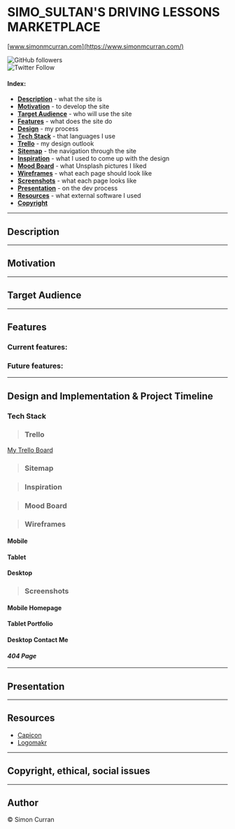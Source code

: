# SIMO_SULTAN'S DRIVING LESSONS MARKETPLACE
[www.simonmcurran.com](https://www.simonmcurran.com/)  


![GitHub followers](https://img.shields.io/github/followers/SimoSultan?style=social)  
![Twitter Follow](https://img.shields.io/twitter/follow/simo_sultan?style=social)


<!-- The app: []() -->
<!-- Source code: []() -->



#### Index:
- [**Description**](#Description) - what the site is
- [**Motivation**](#Motivation) - to develop the site
- [**Target Audience**](#Target-Audience) - who will use the site
- [**Features**](#Features) - what does the site do
- [**Design**](#Design-and-Implementation-&-Project-Timeline) - my process
- [**Tech Stack**](#Tech-Stack) - that languages I use
- [**Trello**](#Trello) - my design outlook
- [**Sitemap**](#Sitemap) - the navigation through the site
- [**Inspiration**](#Inspiration) - what I used to come up with the design
- [**Mood Board**](#Mood-Board) - what Unsplash pictures I liked
- [**Wireframes**](#Wireframes) - what each page should look like
- [**Screenshots**](#Screenshots) - what each page looks like
- [**Presentation**](#Presentation) - on the dev process
- [**Resources**](#Resources) - what external software I used
- [**Copyright**](#Copyright,-ethical,-social-issues)



---


## Description
<!-- 
This is my first portfolio website. It was developed in little over 1 week for a piece of assessment for my bootcamp course at [Coder Academy](https://coderacademy.edu.au). This site will live on after the assignment, just maybe not exactly in this format. I think a rewrite is in order, especially after we learn Rails and I delve more into JavaScript. -->


---


## Motivation

<!-- I first went searching for inspiration on [awwwards.com](https://www.awwwards.com/). I came across the [agora.pe](https://www.agora.pe/) website, which has must have been updated in the past week actually as it is different. [This image](https://github.com/SimoSultan/portfolio-website/blob/master/docs/inspiration/main_design.jpg) is what the website looked like at time of design. The blue with a bright contrasting colour (their orange, my yellow) was something I took away that gave the site a lot of character. Apart from the slick animations they use, this was how I wanted my website to similarly look. However, due to time management, the amount of animations were dropped. I feel I came away with a similar and basic design of how I wanted my site to look. I am not happy with my footer, however it serves its purpose without looking completely ugly. This will be redesigned in future updates. -->


---


## Target Audience

<!-- Anyone at all. I didn't want to target anyone as this site should be able to be used by anybody if they were linked to it. At the moment, there are still some much needed UX improvements needed so people don't get lost and can easily understand the layout of the site.  -->


---


## Features	

### Current features:  

<!-- - Blogs contain real links to my blogs on Medium
- My portfolio projects link out to their GitHub repos for people to further peruse.
- Subtle animations to make the site easy and enjoyable to use.
- Material design cues -->

### Future features:

<!-- - More click animations for mobile and tablet devices
- Page to be redesigned as 1 continuous scroll-able page with navigation anchors
- More accessibility design
- Better UX design
- General improvements and styling bugs
- Media query improvements
- Code to be rewritten to include only necessary elements
- Blogs to be automatically generated when new posts are made on Medium
- Portfolio to be automatically generated when new repos are made on GitHub -->


---


## Design and Implementation & Project Timeline

### Tech Stack

<!-- - HTML
- CSS
- JS

JS was used to jump to a certain section of the home page for quick navigation for UX, and also it was implemented in the scrollbar due to cross-browser support. -->



> ### Trello
[My Trello Board](https://trello.com/b/JUx9nN3o/driving-app)  



> ### Sitemap

<!-- The layout and navigation through my site. -->




> ### Inspiration 
<!-- The mini mood board I created for inspiration on specific elements on the page.   -->



> ### Mood Board

<!-- The images I collected on Unsplash that helped spark some ideas. The final picture I used, seen as the one with the yellow cable in it, gave me my 2 secondary colours to use on the site. Something with nice contrast to give the page some character.
[My Mood Board](https://unsplash.com/collections/10450631/portfolio_images)  
-->


> ### Wireframes
<!-- All pages had a portrait and landscape wireframe so I can best understand how to lay out the elements when building them. -->

#### Mobile



#### Tablet


#### Desktop



> ### Screenshots

<!-- A few select screenshots from my site that showcase the final outcome from the wireframes and inspiration listed above.
More screenshots can be found [here](https://github.com/SimoSultan/portfolio-website/tree/master/docs/screens) of what each screen looks like in portrait and landscape on multiple devices. -->

#### Mobile Homepage



#### Tablet Portfolio



#### Desktop Contact Me



#### ***404 Page***



---

## Presentation
<!-- 
- [Google Slides Presentation](https://docs.google.com/presentation/d/1X7vOkHn0RGC_c2KCUlbf8kGDYAynqMSnotMM_FeUi4s/edit?usp=sharing) -->


---



## Resources
<!-- 
This external code I used in my site was for the scroll bar and the 404 page. I find the default scrollbars hideous so for most modern sites, so it was a must for me to include. Also, a simple and fun 404 page was something I didn't want to reinvent the wheel on, so I decided to use a free template.
- [My Simple Scrollbar](https://github.com/buzinas/simple-scrollbar)
- [My 404 Page](https://colorlib.com/wp/free-404-error-page-templates/)
- [My Social Icons](https://fontawesome.com/)
- [My Dev Icons](https://konpa.github.io/devicon/) -->


- [Capicon](https://mariodelvalle.github.io/CaptainIconWeb/)
- [Logomakr](https://logomakr.com/9dzQOD)


---


## Copyright, ethical, social issues

<!-- Infringing on copyright, ethical or social issues wasn't thought to be of concern as this website is original and designed purely by myself.  -->

---

## Author
© Simon Curran
